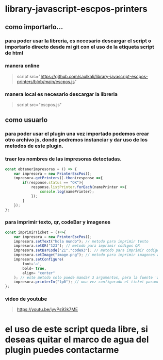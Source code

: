 # library-javascript-escpos-printers
## como importarlo...
### para poder usar la libreria, es necesario descargar el script o importarlo directo desde mi git con el uso de la etiqueta script de html 
### manera online
> script src="https://github.com/saulkali/library-javascript-escpos-printers/blob/main/escpos.js"
### manera local es necesario descargar la libreria
> script src="escpos.js"

## como usuarlo
### para poder usar el plugin una vez importado podemos crear otro archivo js, donde podremos instanciar y dar uso de los metodos de este plugin.
### traer los nombres de las impresoras detectadas.
```javascript
const obtenerImpresoras = () => {
    var impresora = new PrinterEscPos();
    impresora.getPrinters().then(response =>{
        if(response.status == "OK"){
            response.listPrinter.forEach(namePrinter =>{
                console.log(namePrinter);
            });
        }
    });
};
```

### para imprimir texto, qr, codeBar y imagenes
```javascript
const imprimirTicket = ()=>{
    var impresora = new PrinterEscPos();
    impresora.setText("hola mundo"); // metodo para imprimir texto
    impresora.setQR("123"); // metodo para imprimir codigos QR
    impresora.setBarCode("21","code93"); // metodo para imprimir codigo de barra tiene dos argumentos (codigo, tipo de codigo)
    impresora.setImage("image.png"); // metodo para imprimir imagenes al igual acepta enlaces de imagenes de internet
    impresora.setConfigure(
        font='a',
        bold= true,
        align= "center"
    ); // este metodo solo puede mandar 3 argumentos, para la fuente 'a' o 'b', letras negritas y la aliniacion del texto 'center','right','left'
    impresora.printerIn("lp0"); // una vez configurado el ticket pasamos a mandarlo a la impresora que deseamos imprimir el ticket
};
```


### video de youtube
> https://youtu.be/iyvPs93k7ME

# el uso de este script queda libre, si deseas quitar el marco de agua del plugin puedes contactarme
